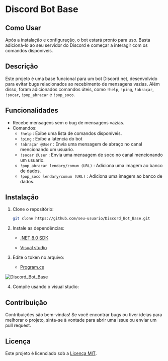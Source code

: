# Discord Bot Base

## Como Usar

Após a instalação e configuração, o bot estará pronto para uso. Basta adicioná-lo ao seu servidor do Discord e começar a interagir com os comandos disponíveis.

## Descrição

Este projeto é uma base funcional para um bot Discord.net, desenvolvido para evitar bugs relacionados ao recebimento de mensagens vazias. Além disso, foram adicionados comandos úteis, como `!help`, `!ping`, `!abraçar`, `!socar`, `!pop_abracar` e `!pop_soco`.

## Funcionalidades

- Recebe mensagens sem o bug de mensagens vazias.
- Comandos:
  - `!help` : Exibe uma lista de comandos disponíveis.
  - `!ping` : Exibe a latencia  do bot
  - `!abraçar @User` : Envia uma mensagem de abraço no canal mencionando um usuario.
  - `!socar @User` : Envia uma mensagem de soco no canal mencionando um usuario.
  - `!pop_abracar lendary/comum (URL)` : Adiciona uma imagem ao banco de dados.
  - `!pop_soco lendary/comum (URL)` : Adiciona uma imagem ao banco de dados.


## Instalação

1. Clone o repositório:
   ```bash
   git clone https://github.com/seu-usuario/Discord_Bot_Base.git

2. Instale as dependências:

    - [.NET 8.0 SDK](https://download.visualstudio.microsoft.com/download/pr/cb56b18a-e2a6-4f24-be1d-fc4f023c9cc8/be3822e20b990cf180bb94ea8fbc42fe/dotnet-sdk-8.0.101-win-x64.exe)

    - [Visual studio](https://visualstudio.microsoft.com/pt-br/)

3. Edite o token no arquivo:
    - [Program.cs](discord/Program.cs)

  ![Discord_Bot_Base](https://private-user-images.githubusercontent.com/143356448/297395854-da033c89-6499-4fc7-9012-bf15980829b7.png?jwt=eyJhbGciOiJIUzI1NiIsInR5cCI6IkpXVCJ9.eyJpc3MiOiJnaXRodWIuY29tIiwiYXVkIjoicmF3LmdpdGh1YnVzZXJjb250ZW50LmNvbSIsImtleSI6ImtleTUiLCJleHAiOjE3MDU0OTkwODYsIm5iZiI6MTcwNTQ5ODc4NiwicGF0aCI6Ii8xNDMzNTY0NDgvMjk3Mzk1ODU0LWRhMDMzYzg5LTY0OTktNGZjNy05MDEyLWJmMTU5ODA4MjliNy5wbmc_WC1BbXotQWxnb3JpdGhtPUFXUzQtSE1BQy1TSEEyNTYmWC1BbXotQ3JlZGVudGlhbD1BS0lBVkNPRFlMU0E1M1BRSzRaQSUyRjIwMjQwMTE3JTJGdXMtZWFzdC0xJTJGczMlMkZhd3M0X3JlcXVlc3QmWC1BbXotRGF0ZT0yMDI0MDExN1QxMzM5NDZaJlgtQW16LUV4cGlyZXM9MzAwJlgtQW16LVNpZ25hdHVyZT1jNWZhZTcxYzYwNDhkYzRmYTZiMjUyMWE4ZjY2NzJhOGYxZTI3OGY2ZDAxM2E4ODM1ZjljYzdjNDcxNjA4ZTE3JlgtQW16LVNpZ25lZEhlYWRlcnM9aG9zdCZhY3Rvcl9pZD0wJmtleV9pZD0wJnJlcG9faWQ9MCJ9.fCh_R7IgEc4BR7B4d_Pipykq5Oih8WL2Lt-YFjElwck) 

4. Compile usando o visual studio:

## Contribuição

Contribuições são bem-vindas! Se você encontrar bugs ou tiver ideias para melhorar o projeto, sinta-se à vontade para abrir uma issue ou enviar um pull request.

## Licença

Este projeto é licenciado sob a [Licença MIT](LICENSE).
